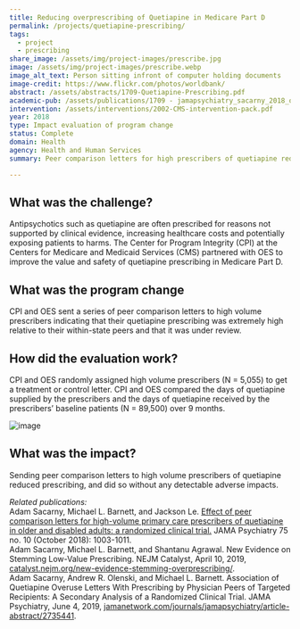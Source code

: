 ```yaml
---
title: Reducing overprescribing of Quetiapine in Medicare Part D
permalink: /projects/quetiapine-prescribing/
tags: 
  - project
  - prescribing
share_image: /assets/img/project-images/prescribe.jpg
image: /assets/img/project-images/prescribe.webp
image_alt_text: Person sitting infront of computer holding documents
image-credit: https://www.flickr.com/photos/worldbank/
abstract: /assets/abstracts/1709-Quetiapine-Prescribing.pdf
academic-pub: /assets/publications/1709 - jamapsychiatry_sacarny_2018_oi_180047.pdf
intervention: /assets/interventions/2002-CMS-intervention-pack.pdf
year: 2018
type: Impact evaluation of program change
status: Complete
domain: Health
agency: Health and Human Services
summary: Peer comparison letters for high prescribers of quetiapine reduce prescription volume and improve guideline conformity of prescription fills

---
```

## What was the challenge?
Antipsychotics such as quetiapine are often prescribed for reasons not supported by clinical evidence, increasing healthcare costs and potentially exposing patients to harms. The Center for Program Integrity (CPI) at the Centers for Medicare and Medicaid Services (CMS) partnered with OES to improve the value and safety of quetiapine prescribing in Medicare Part D.

## What was the program change
CPI and OES sent a series of peer comparison letters to high volume prescribers indicating that their quetiapine prescribing was extremely high relative to their within-state peers and that it was under review.

## How did the evaluation work?
CPI and OES randomly assigned high volume prescribers (N = 5,055) to get a treatment or control letter. CPI and OES compared the days of quetiapine supplied by the prescribers and the days of quetiapine received by the prescribers’ baseline patients (N = 89,500) over 9 months.

![image]({{site.baseurl}}/assets/img/project-images/1709-graph.webp)

## What was the impact?
Sending peer comparison letters to high volume prescribers of quetiapine reduced prescribing, and did so without any detectable adverse impacts.

<i> Related publications:</i>
<br>
Adam Sacarny, Michael L. Barnett, and Jackson Le. <a href="https://pubmed.ncbi.nlm.nih.gov/30073273/">Effect of peer comparison letters for high-volume primary care prescribers of quetiapine in older and disabled adults: a randomized clinical trial.</a> JAMA Psychiatry 75 no. 10 (October 2018): 1003-1011.
<br>
Adam Sacarny, Michael L. Barnett, and Shantanu Agrawal. New Evidence on Stemming Low-Value Prescribing. NEJM Catalyst, April 10, 2019, <a href="https://catalyst.nejm.org/new-evidence-stemming-overprescribing/">catalyst.nejm.org/new-evidence-stemming-overprescribing/</a>.
<br>
Adam Sacarny, Andrew R. Olenski, and Michael L. Barnett. Association of Quetiapine Overuse Letters With Prescribing by Physician Peers of Targeted Recipients: A Secondary Analysis of a Randomized Clinical Trial. JAMA Psychiatry, June 4, 2019, <a href="https://jamanetwork.com/journals/jamapsychiatry/article-abstract/2735441?resultClick=1">jamanetwork.com/journals/jamapsychiatry/article-abstract/2735441</a>.
